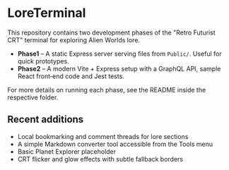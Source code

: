 # LoreTerminal

This repository contains two development phases of the "Retro Futurist CRT" terminal for exploring Alien Worlds lore.

- **Phase1** – A static Express server serving files from `Public/`. Useful for quick prototypes.
- **Phase2** – A modern Vite + Express setup with a GraphQL API, sample React front‑end code and Jest tests.

For more details on running each phase, see the README inside the respective folder.

## Recent additions

- Local bookmarking and comment threads for lore sections
- A simple Markdown converter tool accessible from the Tools menu
- Basic Planet Explorer placeholder
- CRT flicker and glow effects with subtle fallback borders

